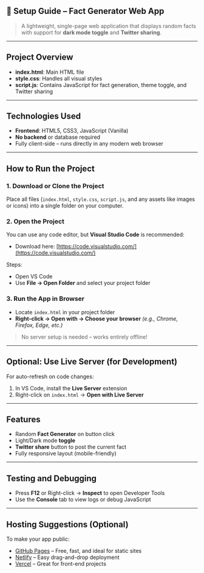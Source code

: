 ## 🔧 Setup Guide – Fact Generator Web App

> A lightweight, single-page web application that displays random facts with support for **dark mode toggle** and **Twitter sharing**.

---

##  Project Overview

* **index.html**: Main HTML file
* **style.css**: Handles all visual styles
* **script.js**: Contains JavaScript for fact generation, theme toggle, and Twitter sharing

---

##  Technologies Used

* **Frontend**: HTML5, CSS3, JavaScript (Vanilla)
* **No backend** or database required
* Fully client-side – runs directly in any modern web browser

---

##  How to Run the Project

### 1. Download or Clone the Project

Place all files (`index.html`, `style.css`, `script.js`, and any assets like images or icons) into a single folder on your computer.

### 2. Open the Project

You can use any code editor, but **Visual Studio Code** is recommended:

* Download here: [https://code.visualstudio.com/](https://code.visualstudio.com/)

Steps:

* Open VS Code
* Use **File → Open Folder** and select your project folder

### 3. Run the App in Browser

* Locate `index.html` in your project folder
* **Right-click → Open with → Choose your browser**
  *(e.g., Chrome, Firefox, Edge, etc.)*

>  No server setup is needed – works entirely offline!

---

##  Optional: Use Live Server (for Development)

For auto-refresh on code changes:

1. In VS Code, install the **Live Server** extension
2. Right-click on `index.html` → **Open with Live Server**

---

##  Features

*  Random **Fact Generator** on button click
*  Light/Dark mode **toggle**
*  **Twitter share** button to post the current fact
*  Fully responsive layout (mobile-friendly)

---

##  Testing and Debugging

* Press **F12** or Right-click → **Inspect** to open Developer Tools
* Use the **Console** tab to view logs or debug JavaScript

---

##  Hosting Suggestions (Optional)

To make your app public:

* [GitHub Pages](https://pages.github.com/) – Free, fast, and ideal for static sites
* [Netlify](https://www.netlify.com/) – Easy drag-and-drop deployment
* [Vercel](https://vercel.com/) – Great for front-end projects
